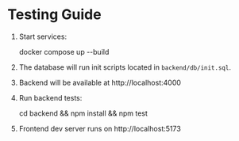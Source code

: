 # Testing Guide

1. Start services:

   docker compose up --build

2. The database will run init scripts located in `backend/db/init.sql`.

3. Backend will be available at http://localhost:4000

4. Run backend tests:

   cd backend && npm install && npm test

5. Frontend dev server runs on http://localhost:5173
